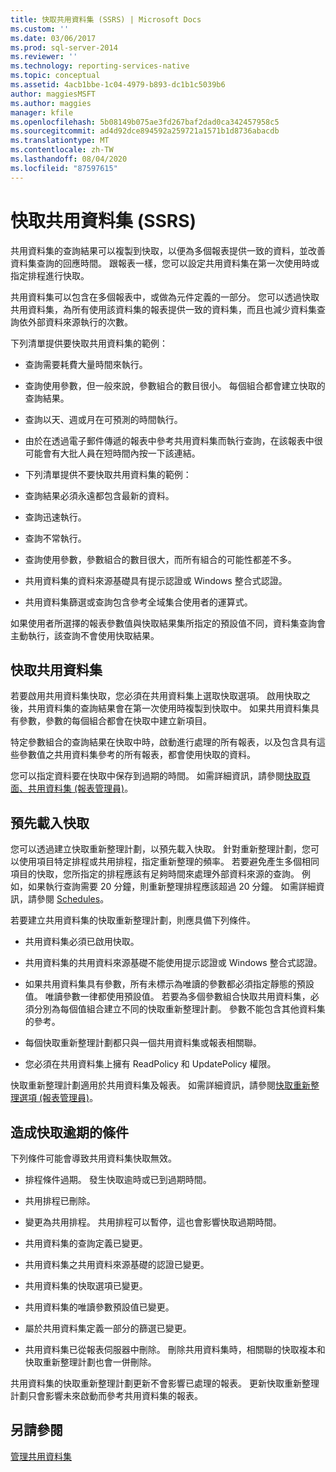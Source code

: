 ```yaml
---
title: 快取共用資料集 (SSRS) | Microsoft Docs
ms.custom: ''
ms.date: 03/06/2017
ms.prod: sql-server-2014
ms.reviewer: ''
ms.technology: reporting-services-native
ms.topic: conceptual
ms.assetid: 4acb1bbe-1c04-4979-b893-dc1b1c5039b6
author: maggiesMSFT
ms.author: maggies
manager: kfile
ms.openlocfilehash: 5b08149b075ae3fd267baf2dad0ca342457958c5
ms.sourcegitcommit: ad4d92dce894592a259721a1571b1d8736abacdb
ms.translationtype: MT
ms.contentlocale: zh-TW
ms.lasthandoff: 08/04/2020
ms.locfileid: "87597615"
---
```

# <a name="cache-shared-datasets-ssrs"></a>快取共用資料集 (SSRS)
  共用資料集的查詢結果可以複製到快取，以便為多個報表提供一致的資料，並改善資料集查詢的回應時間。 跟報表一樣，您可以設定共用資料集在第一次使用時或指定排程進行快取。  
  
 共用資料集可以包含在多個報表中，或做為元件定義的一部分。 您可以透過快取共用資料集，為所有使用該資料集的報表提供一致的資料集，而且也減少資料集查詢依外部資料來源執行的次數。  
  
 下列清單提供要快取共用資料集的範例：  
  
-   查詢需要耗費大量時間來執行。  
  
-   查詢使用參數，但一般來說，參數組合的數目很小。 每個組合都會建立快取的查詢結果。  
  
-   查詢以天、週或月在可預測的時間執行。  
  
-   由於在透過電子郵件傳遞的報表中參考共用資料集而執行查詢，在該報表中很可能會有大批人員在短時間內按一下該連結。  
  
-   下列清單提供不要快取共用資料集的範例：  
  
-   查詢結果必須永遠都包含最新的資料。  
  
-   查詢迅速執行。  
  
-   查詢不常執行。  
  
-   查詢使用參數，參數組合的數目很大，而所有組合的可能性都差不多。  
  
-   共用資料集的資料來源基礎具有提示認證或 Windows 整合式認證。  
  
-   共用資料集篩選或查詢包含參考全域集合使用者的運算式。  
  
 如果使用者所選擇的報表參數值與快取結果集所指定的預設值不同，資料集查詢會主動執行，該查詢不會使用快取結果。  
  
## <a name="caching-shared-datasets"></a>快取共用資料集  
 若要啟用共用資料集快取，您必須在共用資料集上選取快取選項。 啟用快取之後，共用資料集的查詢結果會在第一次使用時複製到快取中。 如果共用資料集具有參數，參數的每個組合都會在快取中建立新項目。  
  
 特定參數組合的查詢結果在快取中時，啟動進行處理的所有報表，以及包含具有這些參數值之共用資料集參考的所有報表，都會使用快取的資料。  
  
 您可以指定資料要在快取中保存到過期的時間。 如需詳細資訊，請參閱[快取頁面、共用資料集 &#40;報表管理員&#41;](../caching-page-shared-datasets-report-manager.md)。  
  
## <a name="preloading-the-cache"></a>預先載入快取  
 您可以透過建立快取重新整理計劃，以預先載入快取。 針對重新整理計劃，您可以使用項目特定排程或共用排程，指定重新整理的頻率。 若要避免產生多個相同項目的快取，您所指定的排程應該有足夠時間來處理外部資料來源的查詢。 例如，如果執行查詢需要 20 分鐘，則重新整理排程應該超過 20 分鐘。 如需詳細資訊，請參閱 [Schedules](../subscriptions/schedules.md)。  
  
 若要建立共用資料集的快取重新整理計劃，則應具備下列條件。  
  
-   共用資料集必須已啟用快取。  
  
-   共用資料集的共用資料來源基礎不能使用提示認證或 Windows 整合式認證。  
  
-   如果共用資料集具有參數，所有未標示為唯讀的參數都必須指定靜態的預設值。 唯讀參數一律都使用預設值。 若要為多個參數組合快取共用資料集，必須分別為每個值組合建立不同的快取重新整理計劃。 參數不能包含其他資料集的參考。  
  
-   每個快取重新整理計劃都只與一個共用資料集或報表相關聯。  
  
-   您必須在共用資料集上擁有 ReadPolicy 和 UpdatePolicy 權限。  
  
 快取重新整理計劃適用於共用資料集及報表。 如需詳細資訊，請參閱[快取重新整理選項 &#40;報表管理員&#41;](../cache-refresh-options-report-manager.md)。  
  
## <a name="conditions-that-cause-cache-expiration"></a>造成快取逾期的條件  
 下列條件可能會導致共用資料集快取無效。  
  
-   排程條件過期。 發生快取逾時或已到過期時間。  
  
-   共用排程已刪除。  
  
-   變更為共用排程。 共用排程可以暫停，這也會影響快取過期時間。  
  
-   共用資料集的查詢定義已變更。  
  
-   共用資料集之共用資料來源基礎的認證已變更。  
  
-   共用資料集的快取選項已變更。  
  
-   共用資料集的唯讀參數預設值已變更。  
  
-   屬於共用資料集定義一部分的篩選已變更。  
  
-   共用資料集已從報表伺服器中刪除。 刪除共用資料集時，相關聯的快取複本和快取重新整理計劃也會一併刪除。  
  
 共用資料集的快取重新整理計劃更新不會影響已處理的報表。 更新快取重新整理計劃只會影響未來啟動而參考共用資料集的報表。  
  
## <a name="see-also"></a>另請參閱  
 [管理共用資料集](../report-data/manage-shared-datasets.md)  
  
  
